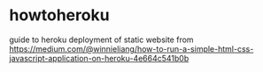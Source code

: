 # howtoheroku
guide to heroku deployment of static website from https://medium.com/@winnieliang/how-to-run-a-simple-html-css-javascript-application-on-heroku-4e664c541b0b
